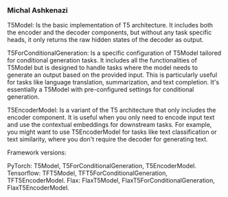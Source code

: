### Michal Ashkenazi

T5Model: Is the basic implementation of T5 architecture. It includes both the encoder and the decoder components, but without any task specific heads, it only returns the raw hidden states of the decoder as output.

T5ForConditionalGeneration: Is a specific configuration of T5Model tailored for conditional generation tasks. It includes all the functionalities of T5Model but is designed to handle tasks where the model needs to generate an output based on the provided input. This is particularly useful for tasks like language translation, summarization, and text completion. It's essentially a T5Model with pre-configured settings for conditional generation.

T5EncoderModel: Is a variant of the T5 architecture that only includes the encoder component. It is useful when you only need to encode input text and use the contextual embeddings for downstream tasks. For example, you might want to use T5EncoderModel for tasks like text classification or text similarity, where you don't require the decoder for generating text.

Framework versions:

PyTorch: T5Model, T5ForConditionalGeneration, T5EncoderModel.
Tensorflow: TFT5Model, TFT5ForConditionalGeneration, TFT5EncoderModel.
Flax: FlaxT5Model, FlaxT5ForConditionalGeneration, FlaxT5EncoderModel.

